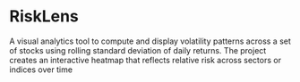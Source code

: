 # RiskLens
A visual analytics tool to compute and display volatility patterns across a set of stocks using rolling standard deviation of daily returns. The project creates an interactive heatmap that reflects relative risk across sectors or indices over time

